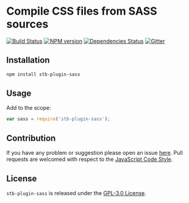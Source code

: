 Compile CSS files from SASS sources
===================================

[![Build Status](https://img.shields.io/travis/stbsdk/plugin-sass.svg?style=flat-square)](https://travis-ci.org/stbsdk/plugin-sass)
[![NPM version](https://img.shields.io/npm/v/stb-plugin-sass.svg?style=flat-square)](https://www.npmjs.com/package/stb-plugin-sass)
[![Dependencies Status](https://img.shields.io/david/stbsdk/plugin-sass.svg?style=flat-square)](https://david-dm.org/stbsdk/plugin-sass)
[![Gitter](https://img.shields.io/badge/gitter-join%20chat-blue.svg?style=flat-square)](https://gitter.im/DarkPark/stbsdk)


## Installation ##

```bash
npm install stb-plugin-sass
```


## Usage ##

Add to the scope:

```js
var sass = require('stb-plugin-sass');
```


## Contribution ##

If you have any problem or suggestion please open an issue [here](https://github.com/stbsdk/plugin-sass/issues).
Pull requests are welcomed with respect to the [JavaScript Code Style](https://github.com/DarkPark/jscs).


## License ##

`stb-plugin-sass` is released under the [GPL-3.0 License](http://opensource.org/licenses/GPL-3.0).
